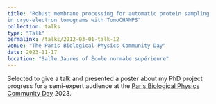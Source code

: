 ```yaml
---
title: "Robust membrane processing for automatic protein sampling
in cryo-electron tomograms with TomoCHAMPS"
collection: talks
type: "Talk"
permalink: /talks/2012-03-01-talk-12
venue: "The Paris Biological Physics Community Day"
date: 2023-11-17
location: "Salle Jaurès of École normale supérieure"
---
```


Selected to give a talk and presented a poster about my PhD project progress for a semi-expert audience at the [Paris Biological Physics Community Day](https://www.phys.ens.fr/parisyoung/2023.html) 2023.
